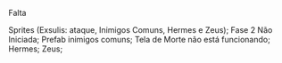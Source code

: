 Falta

Sprites (Exsulis: ataque, Inimigos Comuns, Hermes e Zeus);
Fase 2 Não Iniciada;
Prefab inimigos comuns;
Tela de Morte não está funcionando;
Hermes;
Zeus;
